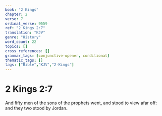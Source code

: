 ```yaml
---
book: "2 Kings"
chapter: 2
verse: 7
ordinal_verse: 9559
ref: "2 Kings 2:7"
translation: "KJV"
genre: "History"
word_count: 22
topics: []
cross_references: []
grammar_tags: [conjunctive-opener, conditional]
thematic_tags: []
tags: ["Bible","KJV","2-Kings"]
---
```


# 2 Kings 2:7

And fifty men of the sons of the prophets went, and stood to view afar off: and they two stood by Jordan.
